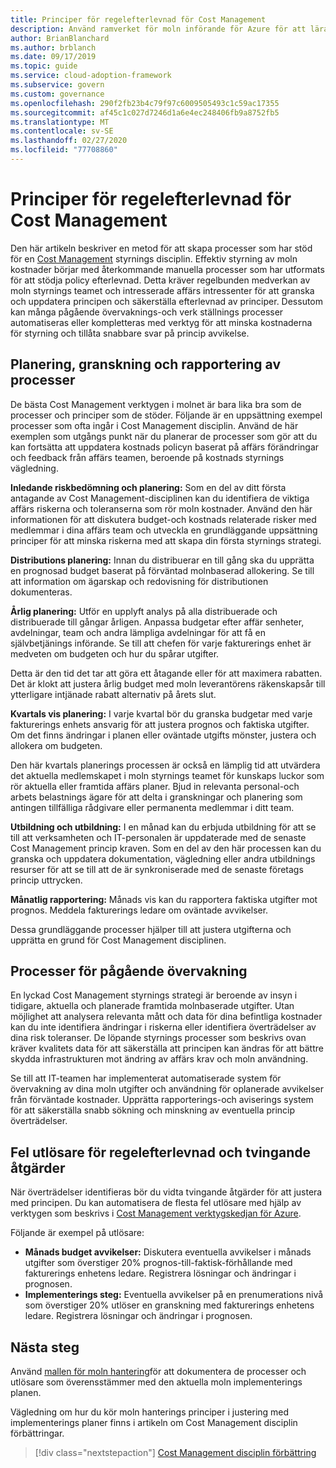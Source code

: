 ```yaml
---
title: Principer för regelefterlevnad för Cost Management
description: Använd ramverket för moln införande för Azure för att lära dig hur du skapar processer som stöder en Cost Management styrnings disciplin.
author: BrianBlanchard
ms.author: brblanch
ms.date: 09/17/2019
ms.topic: guide
ms.service: cloud-adoption-framework
ms.subservice: govern
ms.custom: governance
ms.openlocfilehash: 290f2fb23b4c79f97c6009505493c1c59ac17355
ms.sourcegitcommit: af45c1c027d7246d1a6e4ec248406fb9a8752fb5
ms.translationtype: MT
ms.contentlocale: sv-SE
ms.lasthandoff: 02/27/2020
ms.locfileid: "77708860"
---
```

# <a name="cost-management-policy-compliance-processes"></a>Principer för regelefterlevnad för Cost Management

Den här artikeln beskriver en metod för att skapa processer som har stöd för en [Cost Management](./index.md) styrnings disciplin. Effektiv styrning av moln kostnader börjar med återkommande manuella processer som har utformats för att stödja policy efterlevnad. Detta kräver regelbunden medverkan av moln styrnings teamet och intresserade affärs intressenter för att granska och uppdatera principen och säkerställa efterlevnad av principer. Dessutom kan många pågående övervaknings-och verk ställnings processer automatiseras eller kompletteras med verktyg för att minska kostnaderna för styrning och tillåta snabbare svar på princip avvikelse.

## <a name="planning-review-and-reporting-processes"></a>Planering, granskning och rapportering av processer

De bästa Cost Management verktygen i molnet är bara lika bra som de processer och principer som de stöder. Följande är en uppsättning exempel processer som ofta ingår i Cost Management disciplin. Använd de här exemplen som utgångs punkt när du planerar de processer som gör att du kan fortsätta att uppdatera kostnads policyn baserat på affärs förändringar och feedback från affärs teamen, beroende på kostnads styrnings vägledning.

**Inledande riskbedömning och planering:** Som en del av ditt första antagande av Cost Management-disciplinen kan du identifiera de viktiga affärs riskerna och toleranserna som rör moln kostnader. Använd den här informationen för att diskutera budget-och kostnads relaterade risker med medlemmar i dina affärs team och utveckla en grundläggande uppsättning principer för att minska riskerna med att skapa din första styrnings strategi.

**Distributions planering:** Innan du distribuerar en till gång ska du upprätta en prognosad budget baserat på förväntad molnbaserad allokering. Se till att information om ägarskap och redovisning för distributionen dokumenteras.

**Årlig planering:** Utför en upplyft analys på alla distribuerade och distribuerade till gångar årligen. Anpassa budgetar efter affär senheter, avdelningar, team och andra lämpliga avdelningar för att få en självbetjänings införande. Se till att chefen för varje fakturerings enhet är medveten om budgeten och hur du spårar utgifter.

Detta är den tid det tar att göra ett åtagande eller för att maximera rabatten. Det är klokt att justera årlig budget med moln leverantörens räkenskapsår till ytterligare intjänade rabatt alternativ på årets slut.

**Kvartals vis planering:** I varje kvartal bör du granska budgetar med varje fakturerings enhets ansvarig för att justera prognos och faktiska utgifter. Om det finns ändringar i planen eller oväntade utgifts mönster, justera och allokera om budgeten.

Den här kvartals planerings processen är också en lämplig tid att utvärdera det aktuella medlemskapet i moln styrnings teamet för kunskaps luckor som rör aktuella eller framtida affärs planer. Bjud in relevanta personal-och arbets belastnings ägare för att delta i granskningar och planering som antingen tillfälliga rådgivare eller permanenta medlemmar i ditt team.

**Utbildning och utbildning:** I en månad kan du erbjuda utbildning för att se till att verksamheten och IT-personalen är uppdaterade med de senaste Cost Management princip kraven. Som en del av den här processen kan du granska och uppdatera dokumentation, vägledning eller andra utbildnings resurser för att se till att de är synkroniserade med de senaste företags princip uttrycken.

**Månatlig rapportering:** Månads vis kan du rapportera faktiska utgifter mot prognos. Meddela fakturerings ledare om oväntade avvikelser.

Dessa grundläggande processer hjälper till att justera utgifterna och upprätta en grund för Cost Management disciplinen.

## <a name="processes-for-ongoing-monitoring"></a>Processer för pågående övervakning

En lyckad Cost Management styrnings strategi är beroende av insyn i tidigare, aktuella och planerade framtida molnbaserade utgifter. Utan möjlighet att analysera relevanta mått och data för dina befintliga kostnader kan du inte identifiera ändringar i riskerna eller identifiera överträdelser av dina risk toleranser. De löpande styrnings processer som beskrivs ovan kräver kvalitets data för att säkerställa att principen kan ändras för att bättre skydda infrastrukturen mot ändring av affärs krav och moln användning.

Se till att IT-teamen har implementerat automatiserade system för övervakning av dina moln utgifter och användning för oplanerade avvikelser från förväntade kostnader. Upprätta rapporterings-och aviserings system för att säkerställa snabb sökning och minskning av eventuella princip överträdelser.

## <a name="compliance-violation-triggers-and-enforcement-actions"></a>Fel utlösare för regelefterlevnad och tvingande åtgärder

När överträdelser identifieras bör du vidta tvingande åtgärder för att justera med principen. Du kan automatisera de flesta fel utlösare med hjälp av verktygen som beskrivs i [Cost Management verktygskedjan för Azure](./toolchain.md).

Följande är exempel på utlösare:

- **Månads budget avvikelser:** Diskutera eventuella avvikelser i månads utgifter som överstiger 20% prognos-till-faktisk-förhållande med fakturerings enhetens ledare. Registrera lösningar och ändringar i prognosen.
- **Implementerings steg:** Eventuella avvikelser på en prenumerations nivå som överstiger 20% utlöser en granskning med fakturerings enhetens ledare. Registrera lösningar och ändringar i prognosen.

## <a name="next-steps"></a>Nästa steg

Använd [mallen för moln hantering](./template.md)för att dokumentera de processer och utlösare som överensstämmer med den aktuella moln implementerings planen.

Vägledning om hur du kör moln hanterings principer i justering med implementerings planer finns i artikeln om Cost Management disciplin förbättringar.

> [!div class="nextstepaction"]
> [Cost Management disciplin förbättring](./discipline-improvement.md)
